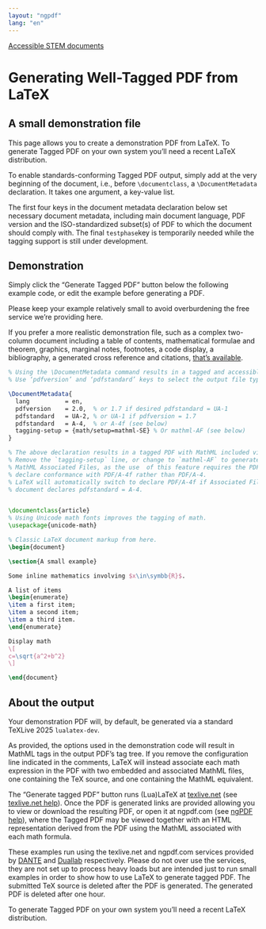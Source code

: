 ```yaml
---
layout: "ngpdf"
lang: "en"
---
```


<script>
runlatex.editorlines=120;
</script>

[Accessible STEM documents](./)

# Generating Well-Tagged PDF from LaTeX

## A small demonstration file

This page allows you to create a demonstration PDF from LaTeX. To
generate Tagged PDF on your own system you’ll need a recent LaTeX
distribution.

To enable standards-conforming Tagged PDF output, simply add at the
very beginning of the document, i.e., before `\documentclass`, a
`\DocumentMetadata` declaration. It takes one argument, a key-value
list.

The first four keys in the document metadata declaration below set
necessary document metadata, including main  document language, PDF version and the
ISO-standardized subset(s) of PDF to which the document should comply with.
The final `testphase`key is temporarily needed while the tagging support is still under development.

## Demonstration

Simply click the “Generate Tagged PDF” button below the following example code, or edit the example before generating a PDF.

Please keep your example relatively small to avoid overburdening the free service we’re providing here.

If you prefer a more realistic demonstration file, such as a complex
two-column document including a table of contents, mathematical
formulae and theorem, graphics, marginal notes, footnotes, a code
display, a bibliography, a generated cross reference and citations,
[that’s available](larger-example).


```latex
% Using the \DocumentMetadata command results in a tagged and accessible PDF file.
% Use ‘pdfversion’ and ‘pdfstandard’ keys to select the output file type.

\DocumentMetadata{
  lang          = en,
  pdfversion    = 2.0,  % or 1.7 if desired pdfstandard = UA-1
  pdfstandard   = UA-2, % or UA-1 if pdfversion = 1.7
  pdfstandard   = A-4,  % or A-4f (see below)
  tagging-setup = {math/setup=mathml-SE} % Or mathml-AF (see below)
}

% The above declaration results in a tagged PDF with MathML included via structure elements (tags).
% Remove the `tagging-setup` line, or change to `mathml-AF` to generate a tagged PDF with
% MathML Associated Files, as the use  of this feature requires the PDF file to
% declare conformance with PDF/A-4f rather than PDF/A-4.
% LaTeX will automatically switch to declare PDF/A-4f if Associated Files are used when the
% document declares pdfstandard = A-4.


\documentclass{article}
% Using Unicode math fonts improves the tagging of math.
\usepackage{unicode-math}

% Classic LaTeX document markup from here.
\begin{document}

\section{A small example}

Some inline mathematics involving $x\in\symbb{R}$.

A list of items
\begin{enumerate}
\item a first item;
\item a second item;
\item a third item.
\end{enumerate}

Display math
\[
c=\sqrt{a^2+b^2}
\]

\end{document}
```

## About the output

Your demonstration PDF will, by default, be generated via a standard TeXLive 2025 `lualatex-dev`.

As provided, the options used in the demonstration code will result in
MathML tags in the output PDF’s tag tree. If you remove the
configuration line indicated in the comments, LaTeX will instead
associate each math expression in the PDF with two embedded and
associated MathML files, one containing the TeX source, and one
containing the MathML equivalent.

The “Generate tagged PDF” button runs (Lua)LaTeX at
[texlive.net](https://texlive.net) (see [texlive.net help](https://davidcarlisle.github.io/latexcgi/)). Once the
PDF is generated links are provided allowing you to view or download
the resulting PDF, or open it at ngpdf.com (see [ngPDF help](https://ngpdf.com/help)), where the
Tagged PDF may be viewed together with an HTML representation derived
from the PDF using the MathML associated with each math formula.

These examples run using the texlive.net and ngpdf.com services
provided by [DANTE](https://www.dante.de) and
[Duallab](https://duallab.com) respectively. Please do not over use
the services, they are not set up to process heavy loads but are
intended just to run small examples in order to show how to use LaTeX
to generate tagged PDF. The submitted TeX source is deleted after the
PDF is generated. The generated PDF is deleted after one hour.

To generate Tagged PDF on your own system you’ll need a recent LaTeX distribution.
